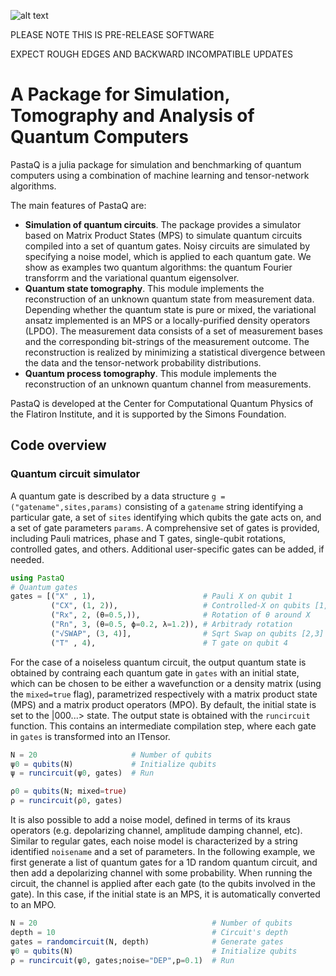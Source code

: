 ![alt text](https://github.com/GTorlai/PastaQ.jl/blob/master/docs/src/assets/logo.jpg?raw=true)

PLEASE NOTE THIS IS PRE-RELEASE SOFTWARE 

EXPECT ROUGH EDGES AND BACKWARD INCOMPATIBLE UPDATES

# A Package for Simulation, Tomography and Analysis of Quantum Computers

PastaQ is a julia package for simulation and benchmarking of quantum computers using a combination of machine learning and tensor-network algorithms.

The main features of PastaQ are:
+ **Simulation of quantum circuits**. The package provides a simulator based on Matrix Product States (MPS) to simulate quantum circuits compiled into a set of quantum gates. Noisy circuits are simulated by specifying a noise model, which is applied to each quantum gate. We show as examples two quantum algorithms: the quantum Fourier transforrm and the variational quantum eigensolver.
+ **Quantum state tomography**. This module implements the reconstruction of an unknown quantum state from measurement data. Depending whether the quantum state is pure or mixed, the variational ansatz implemented is an MPS or a locally-purified density operators (LPDO). The measurement data consists of a set of measurement bases and the corresponding bit-strings of the measurement outcome. The reconstruction is realized by minimizing a statistical divergence between the data and the tensor-network probability distributions.
+ **Quantum process tomography**. This module implements the reconstruction of an unknown quantum channel from measurements.

PastaQ is developed at the Center for Computational Quantum Physics of the Flatiron Institute, and it is supported by the Simons Foundation.

## Code overview

### Quantum circuit simulator
A quantum gate is described by a data structure `g = ("gatename",sites,params)` consisting of a `gatename` string identifying a particular gate, a set of `sites` identifying which qubits the gate acts on, and a set of gate parameters `params`. A comprehensive set of gates is provided, including Pauli matrices, phase and T gates, single-qubit rotations, controlled gates, and others. Additional user-specific gates can be added, if needed.

```julia
using PastaQ
# Quantum gates
gates = [("X" , 1),                        # Pauli X on qubit 1
         ("CX", (1, 2)),                   # Controlled-X on qubits [1,2]
         ("Rx", 2, (θ=0.5,)),              # Rotation of θ around X
         ("Rn", 3, (θ=0.5, ϕ=0.2, λ=1.2)), # Arbitrady rotation
         ("√SWAP", (3, 4)],                # Sqrt Swap on qubits [2,3]
         ("T" , 4),                        # T gate on qubit 4
```

For the case of a noiseless quantum circuit, the output quantum state is obtained by contraing each quantum gate in `gates` with an initial state, which can be chosen to be either a wavefunction or a density matrix (using the `mixed=true` flag), parametrized respectively with a matrix product state (MPS) and a matrix product operators (MPO). By default, the initial state is set to the |000...> state. The output state is obtained with the `runcircuit` function. This contains an intermediate compilation step, where each gate in `gates` is transformed into an ITensor.

```julia
N = 20                     # Number of qubits
ψ0 = qubits(N)             # Initialize qubits
ψ = runcircuit(ψ0, gates)  # Run

ρ0 = qubits(N; mixed=true)
ρ = runcircuit(ρ0, gates)
```

It is also possible to add a noise model, defined in terms of its kraus operators (e.g. depolarizing channel, amplitude damping channel, etc). Similar to regular gates, each noise model is characterized by a string identified `noisename` and a set of parameters. In the following example, we first generate a list of quantum gates for a 1D random quantum circuit, and then add a depolarizing channel with some probability. When running the circuit, the channel is applied after each gate (to the qubits involved in the gate). In this case, if the initial state is an MPS, it is automatically converted to an MPO.

```julia
N = 20                                       # Number of qubits
depth = 10                                   # Circuit's depth
gates = randomcircuit(N, depth)              # Generate gates
ψ0 = qubits(N)                               # Initialize qubits
ρ = runcircuit(ψ0, gates;noise="DEP",p=0.1)  # Run
```

